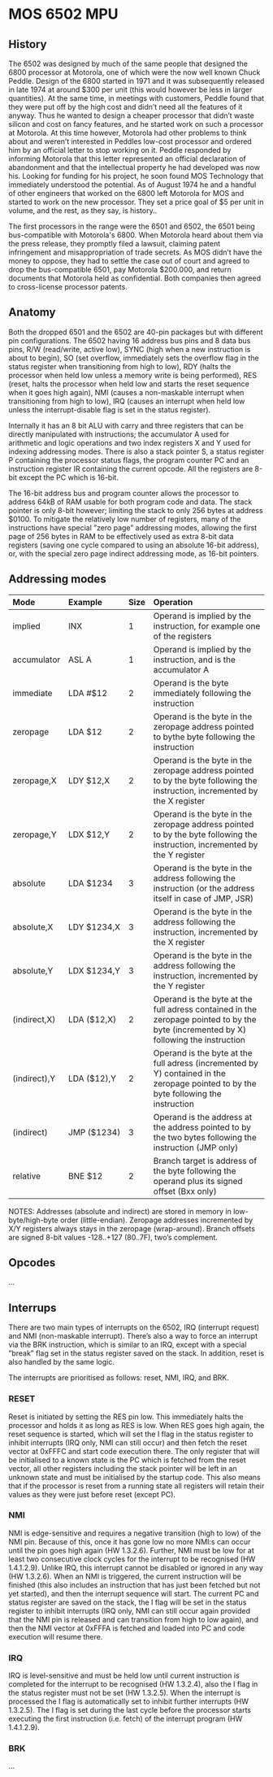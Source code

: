 # MOS 6502 MPU

## History

The 6502 was designed by much of the same people that designed the 6800 processor at Motorola, one of which were the now well known Chuck Peddle. Design of the 6800 started in 1971 and it was subsequently released in late 1974 at around $300 per unit (this would however be less in larger quantities). At the same time, in meetings with customers, Peddle found that they were put off by the high cost and didn’t need all the features of it anyway. Thus he wanted to design a cheaper processor that didn’t waste silicon and cost on fancy features, and he started work on such a processor at Motorola. At this time however, Motorola had other problems to think about and weren’t interested in Peddles low-cost processor and ordered him by an official letter to stop working on it. Peddle responded by informing Motorola that this letter represented an official declaration of abandonment and that the intellectual property he had developed was now his. Looking for funding for his project, he soon found MOS Technology that immediately understood the potential. As of August 1974 he and a handful of other engineers that worked on the 6800 left Motorola for MOS and started to work on the new processor. They set a price goal of $5 per unit in volume, and the rest, as they say, is history.. 

The first processors in the range were the 6501 and 6502, the 6501 being bus-compatible with Motorola's 6800. When Motorola heard about them via the press release, they promptly filed a lawsuit, claiming patent infringement and misappropriation of trade secrets. As MOS didn’t have the money to oppose, they had to settle the case out of court and agreed to drop the bus-compatible 6501, pay Motorola $200.000, and return documents that Motorola held as confidential. Both companies then agreed to cross-license processor patents.

## Anatomy

Both the dropped 6501 and the 6502 are 40-pin packages but with different pin configurations. The 6502 having 16 address bus pins and 8 data bus pins, R/W (read/write, active low), SYNC (high when a new instruction is about to begin), SO (set overflow, immediately sets the overflow flag in the status register when transitioning from high to low), RDY (halts the processor when held low unless a memory write is being performed), RES (reset, halts the processor when held low and starts the reset sequence when it goes high again), NMI (causes a non-maskable interrupt when transitioning from high to low), IRQ (causes an interrupt when held low unless the interrupt-disable flag is set in the status register).

Internally it has an 8 bit ALU with carry and three registers that can be directly manipulated with instructions; the accumulator A used for arithmetic and logic operations and two index registers X and Y used for indexing addressing modes. There is also a stack pointer S, a status register P containing the processor status flags, the program counter PC and an instruction register IR containing the current opcode. All the registers are 8-bit except the PC which is 16-bit.

The 16-bit address bus and program counter allows the processor to address 64kB of RAM usable for both program code and data. The stack pointer is only 8-bit however; limiting the stack to only 256 bytes at address $0100. To mitigate the relatively low number of registers, many of the instructions have special ”zero page” addressing modes, allowing the first page of 256 bytes in RAM to be effectively used as extra 8-bit data registers (saving one cycle compared to using an absolute 16-bit address), or, with the special zero page indirect addressing mode, as 16-bit pointers.

## Addressing modes

|Mode        |Example    |Size|Operation                                                              |
|:-----------|:----------|:---|:----------------------------------------------------------------------|
|implied     |INX        |1   |Operand is implied by the instruction, for example one of the registers|
|accumulator |ASL A      |1   |Operand is implied by the instruction, and is the accumulator A        |
|immediate   |LDA #$12   |2   |Operand is the byte immediately following the instruction              |
|zeropage    |LDA $12    |2   |Operand is the byte in the zeropage address pointed to bythe byte following the instruction|
|zeropage,X  |LDY $12,X  |2   |Operand is the byte in the zeropage address pointed to by the byte following the instruction, incremented by the X register|
|zeropage,Y  |LDX $12,Y  |2   |Operand is the byte in the zeropage address pointed to by the byte following the instruction, incremented by the Y register|
|absolute    |LDA $1234  |3   |Operand is the byte in the address following the instruction (or the address itself in case of JMP, JSR)|
|absolute,X  |LDY $1234,X|3   |Operand is the byte in the address following the instruction, incremented by the X register|
|absolute,Y  |LDX $1234,Y|3   |Operand is the byte in the address following the instruction, incremented by the Y register|
|(indirect,X)|LDA ($12,X)|2   |Operand is the byte at the full adress contained in the zeropage pointed to by the byte (incremented by X) following the instruction|
|(indirect),Y|LDA ($12),Y|2   |Operand is the byte at the full adress (incremented by Y) contained in the zeropage pointed to by the byte following the instruction|
|(indirect)  |JMP ($1234)|3   |Operand is the address at the address pointed to by the two bytes following the instruction (JMP only)|
|relative    |BNE $12    |2   |Branch target is address of the byte following the operand plus its signed offset (Bxx only)|


NOTES:
Addresses (absolute and indirect) are stored in memory in low-byte/high-byte order (little-endian).
Zeropage addresses incremented by X/Y registers always stays in the zeropage (wrap-around). 
Branch offsets are signed 8-bit values -128..+127 ($80..$7F), two’s complement.

## Opcodes

...

## Interrups

There are two main types of interrupts on the 6502, IRQ (interrupt request) and NMI (non-maskable interrupt). There’s also a way to force an interrupt via the BRK instruction, which is similar to an IRQ, except with a special ”break” flag set in the status register saved on the stack. In addition, reset is also handled by the same logic.

The interrupts are prioritised as follows: reset, NMI, IRQ, and BRK.

### RESET
Reset is initiated by setting the RES pin low. This immediately halts the processor and holds it as long as RES is low. When RES goes high again, the reset sequence is started, which will set the I flag in the status register to inhibit interrupts (IRQ only, NMI can still occur) and then fetch the reset vector at 0xFFFC and start code execution there. The only register that will be initialised to a known state is the PC which is fetched from the reset vector, all other registers including the stack pointer will be left in an unknown state and must be initialised by the startup code. This also means that if the processor is reset from a running state all registers will retain their values as they were just before reset (except PC).

### NMI
NMI is edge-sensitive and requires a negative transition (high to low) of the NMI pin. Because of this, once it has gone low no more NMI:s can occur until the pin goes high again (HW 1.3.2.6). Further, NMI must be low for at least two consecutive clock cycles for the interrupt to be recognised (HW 1.4.1.2.9). Unlike IRQ, this interrupt cannot be disabled or ignored in any way (HW 1.3.2.6). When an NMI is triggered, the current instruction will be finished (this also includes an instruction that has just been fetched but not yet started), and then the interrupt sequence will start. The current PC and status register are saved on the stack, the I flag will be set in the status register to inhibit interrupts (IRQ only, NMI can still occur again provided that the NMI pin is released and can transition from high to low again), and then the NMI vector at 0xFFFA is fetched and loaded into PC and code execution will resume there.

### IRQ
IRQ is level-sensitive and must be held low until current instruction is completed for the interrupt to be recognised (HW 1.3.2.4), also the I flag in the status register must not be set (HW 1.3.2.5). When the interrupt is processed the I flag is automatically set to inhibit further interrupts (HW 1.3.2.5). The I flag is set during the last cycle before the processor starts executing the first instruction (i.e. fetch) of the interrupt program (HW 1.4.1.2.9).

### BRK

...

